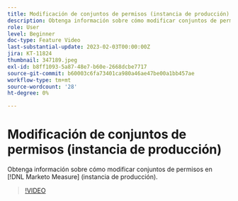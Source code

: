 ```yaml
---
title: Modificación de conjuntos de permisos (instancia de producción)
description: Obtenga información sobre cómo modificar conjuntos de permisos en [!DNL Marketo Measure] (instancia de producción).
role: User
level: Beginner
doc-type: Feature Video
last-substantial-update: 2023-02-03T00:00:00Z
jira: KT-11824
thumbnail: 347189.jpeg
exl-id: b8ff1093-5a87-48e7-b60e-2668dcbe7717
source-git-commit: b60003c6fa73401ca980a46ae47be00a1bb457ae
workflow-type: tm+mt
source-wordcount: '28'
ht-degree: 0%

---
```


# Modificación de conjuntos de permisos (instancia de producción)

Obtenga información sobre cómo modificar conjuntos de permisos en [!DNL Marketo Measure] (instancia de producción).

>[!VIDEO](https://video.tv.adobe.com/v/347189/?quality=12&learn=on)
